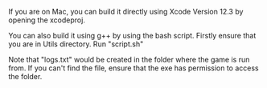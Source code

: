 If you are on Mac, you can build it directly using Xcode Version 12.3 by opening the xcodeproj.

You can also build it using g++ by using the bash script.
Firstly ensure that you are in Utils directory.
Run "script.sh"

Note that "logs.txt" would be created in the folder where the game is run from. If you can't find the file, ensure that the exe has permission to access the folder.
